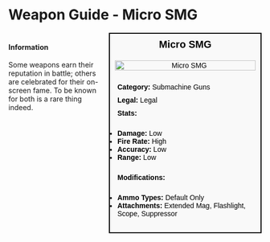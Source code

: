 # Weapon Guide - Micro SMG

<div style="display: flex; align-items: flex-start; gap: 10px;">

  <div style="flex: 1; margin-right: 10px;">
  
  #### Information
  Some weapons earn their reputation in battle; others are celebrated for their on-screen fame. To be known for both is a rare thing indeed.

  </div>

  <div style="width: 300px; border: 2px solid black; font-family: Arial, sans-serif; background-color: #f9f9f9; color: black;">
    <div style="background-color: #f9f9f9; padding: 10px; font-size: 20px; font-weight: bold; text-align: center;">Micro SMG</div>
    <div style="text-align: center; padding: 10px;">
      <img src="image_url_here" alt="Micro SMG" style="width: 100%; height: auto;">
    </div>
    <div style="padding: 10px;">
      <div style="padding: 5px;"><strong>Category:</strong> Submachine Guns</div>
      <div style="padding: 5px;"><strong>Legal:</strong> Legal</div>
      <div style="padding: 5px;"><strong>Stats:</strong></div>
      <ul style="padding: 5px;">
        <li><strong>Damage:</strong> Low</li>
        <li><strong>Fire Rate:</strong> High</li>
        <li><strong>Accuracy:</strong> Low</li>
        <li><strong>Range:</strong> Low</li>
      </ul>
      <div style="padding: 5px;"><strong>Modifications:</strong></div>
      <ul style="padding: 5px;">
        <li><strong>Ammo Types:</strong> Default Only</li>
        <li><strong>Attachments:</strong> Extended Mag, Flashlight, Scope, Suppressor</li>
      </ul>
    </div>
  </div>

</div>
